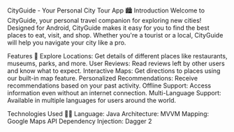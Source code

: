 CityGuide - Your Personal City Tour App 🏙️
Introduction
Welcome to CityGuide, your personal travel companion for exploring new cities! Designed for Android, CityGuide makes it easy for you to find the best places to eat, visit, and shop. Whether you're a tourist or a local, CityGuide will help you navigate your city like a pro.

Features 🌟
Explore Locations: Get details of different places like restaurants, museums, parks, and more.
User Reviews: Read reviews left by other users and know what to expect.
Interactive Maps: Get directions to places using our built-in map feature.
Personalized Recommendations: Receive recommendations based on your past activity.
Offline Support: Access information even without an internet connection.
Multi-Language Support: Available in multiple languages for users around the world.

Technologies Used 👨‍💻
Language: Java
Architecture: MVVM
Mapping: Google Maps API
Dependency Injection: Dagger 2
